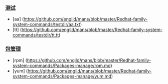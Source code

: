 ### [测试](https://github.com/engild/mans/tree/master/Redhat-family-system-commands/testdir)
- [aa] (https://github.com/engild/mans/blob/master/Redhat-family-system-commands/testdir/aa.txt)
- [tt] (https://github.com/engild/mans/blob/master/Redhat-family-system-commands/testdir/tt.tt)
### [包管理](https://github.com/engild/mans/tree/master/Redhat-family-system-commands/Packages-manage)
- [rpm] (https://github.com/engild/mans/blob/master/Redhat-family-system-commands/Packages-manage/rpm.md)
- [yum] (https://github.com/engild/mans/blob/master/Redhat-family-system-commands/Packages-manage/yum.md)

